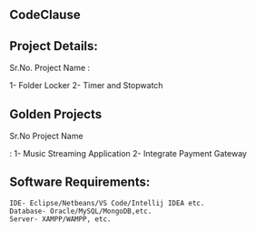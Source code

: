 ## CodeClause

## Project Details: 

Sr.No.     Project Name : 

   1-	      Folder Locker
   2-	      Timer and Stopwatch

## Golden Projects
Sr.No      Project Name

 : 1-	    Music Streaming Application
   2-	    Integrate Payment Gateway

## Software Requirements:
    IDE- Eclipse/Netbeans/VS Code/Intellij IDEA etc.
    Database- Oracle/MySQL/MongoDB,etc.
    Server- XAMPP/WAMPP, etc.


